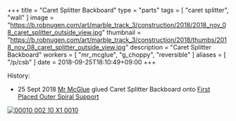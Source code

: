 +++
title = "Caret Splitter Backboard"
type = "parts"
tags = [ "caret splitter", "wall" ]
image = "https://b.robnugen.com/art/marble_track_3/construction/2018/2018_nov_08_caret_splitter_outside_view.jpg"
thumbnail = "https://b.robnugen.com/art/marble_track_3/construction/2018/thumbs/2018_nov_08_caret_splitter_outside_view.jpg"
description = "Caret Splitter Backboard"
workers = [
    "mr_mcglue",
    "g_choppy",
	"reversible"
]
aliases = [
    "/p/csb"
]
date = 2018-09-25T18:10:49+09:00
+++


History:

* 25 Sept 2018 [Mr McGlue](/w/mmg) glued Caret Splitter Backboard onto [First Placed Outer Spiral Support](/p/1poss)

[![00010 002 10 X1 0010](//b.robnugen.com/art/marble_track_3/frames/2018/thumbs/00010_002_10_X1_0010.jpg)](//b.robnugen.com/art/marble_track_3/frames/2018/00010_002_10_X1_0010.jpg)


